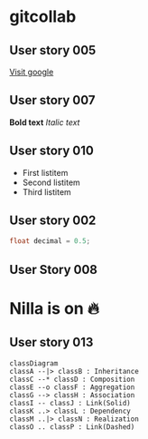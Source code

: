 # gitcollab

## User story 005

[Visit google](https://www.google.com)

## User story 007
**Bold text**
*Italic text*

## User story 010
- First listitem
- Second listitem
- Third listitem


## User story 002
```java
float decimal = 0.5;
```


## User Story 008

Nilla is on :fire:
=======
## User story 013
```mermaid
classDiagram
classA --|> classB : Inheritance
classC --* classD : Composition
classE --o classF : Aggregation
classG --> classH : Association
classI -- classJ : Link(Solid)
classK ..> classL : Dependency
classM ..|> classN : Realization
classO .. classP : Link(Dashed)
``` 

